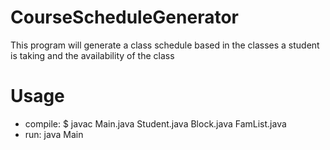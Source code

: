 # CourseScheduleGenerator
This program will generate a class schedule based in the classes a student is taking and the availability of the class
# Usage
- compile: $ javac Main.java Student.java Block.java FamList.java
- run: java Main

